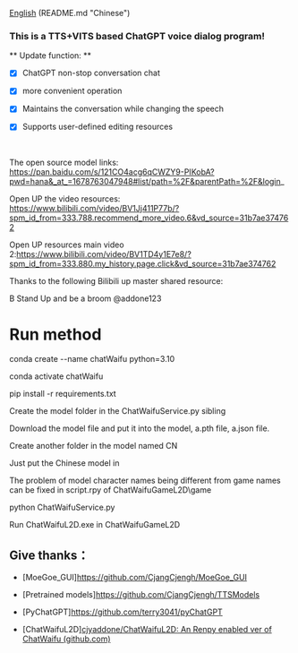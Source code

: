 



[English](eng-README.md "English") (README.md "Chinese")







 ### This is a TTS+VITS based ChatGPT voice dialog program!





** Update function: **

* [x] ChatGPT non-stop conversation chat

* [x] more convenient operation

* [x] Maintains the conversation while changing the speech

* [x] Supports user-defined editing resources

<br>

The open source model links: https://pan.baidu.com/s/121CO4acg6qCWZY9-PIKobA?pwd=hana&_at_=1678763047948#list/path=%2F&parentPath=%2F&login_  <br>

Open UP the video resources: https://www.bilibili.com/video/BV1Jj411P77b/?spm_id_from=333.788.recommend_more_video.6&vd_source=31b7ae374762  <br>

Open UP resources main video 2:https://www.bilibili.com/video/BV1TD4y1E7e8/?spm_id_from=333.880.my_history.page.click&vd_source=31b7ae374762   <br>

Thanks to the following Bilibili up master shared resource: <br>

B Stand Up and be a broom @addone123



# Run method



conda create --name chatWaifu python=3.10 <br>

conda activate chatWaifu <br>

pip install -r requirements.txt <br>

Create the model folder in the ChatWaifuService.py sibling <br>

Download the model file and put it into the model, a.pth file, a.json file. <br>

Create another folder in the model named CN <br>

Just put the Chinese model in <br>

The problem of model character names being different from game names can be fixed in script.rpy of ChatWaifuGameL2D\game <br>

 

python ChatWaifuService.py <br>

Run ChatWaifuL2D.exe in ChatWaifuGameL2D <br>







## <span id="915">Give thanks：</span> 

- [MoeGoe_GUI]https://github.com/CjangCjengh/MoeGoe_GUI

- [Pretrained models]https://github.com/CjangCjengh/TTSModels

- [PyChatGPT]https://github.com/terry3041/pyChatGPT <br>

- [ChatWaifuL2D][cjyaddone/ChatWaifuL2D:  An Renpy enabled ver of ChatWaifu (github.com)](https://github.com/cjyaddone/ChatWaifuL2D)

 
